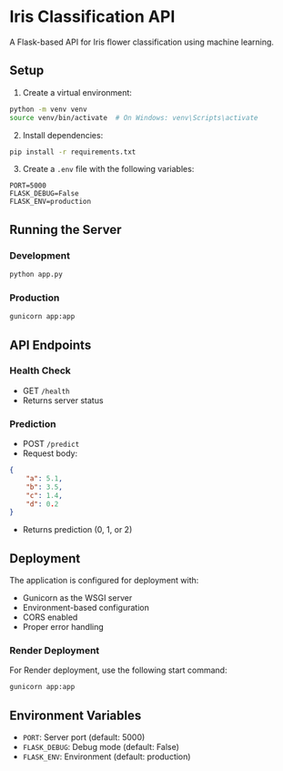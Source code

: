 # Iris Classification API

A Flask-based API for Iris flower classification using machine learning.

## Setup

1. Create a virtual environment:
```bash
python -m venv venv
source venv/bin/activate  # On Windows: venv\Scripts\activate
```

2. Install dependencies:
```bash
pip install -r requirements.txt
```

3. Create a `.env` file with the following variables:
```
PORT=5000
FLASK_DEBUG=False
FLASK_ENV=production
```

## Running the Server

### Development
```bash
python app.py
```

### Production
```bash
gunicorn app:app
```

## API Endpoints

### Health Check
- GET `/health`
- Returns server status

### Prediction
- POST `/predict`
- Request body:
```json
{
    "a": 5.1,
    "b": 3.5,
    "c": 1.4,
    "d": 0.2
}
```
- Returns prediction (0, 1, or 2)

## Deployment

The application is configured for deployment with:
- Gunicorn as the WSGI server
- Environment-based configuration
- CORS enabled
- Proper error handling

### Render Deployment
For Render deployment, use the following start command:
```bash
gunicorn app:app
```

## Environment Variables

- `PORT`: Server port (default: 5000)
- `FLASK_DEBUG`: Debug mode (default: False)
- `FLASK_ENV`: Environment (default: production)
